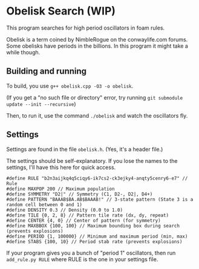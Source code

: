 # Obelisk Search (WIP)

This program searches for high period oscillators in foam rules.

Obelisk is a term coined by NimbleRogue on the conwaylife.com forums.
Some obelisks have periods in the billions. In this program it might take a while though.

## Building and running

To build, you use `g++ obelisk.cpp -O3 -o obelisk`.

(If you get a "no such file or directory" error, try running `git submodule update --init --recursive`)

Then, to run it, use the command `./obelisk` and watch the oscillators fly.

## Settings

Settings are found in the file `obelisk.h`. (Yes, it's a header file.)

The settings should be self-explanatory. If you lose the names to the settings, I'll have this here for quick access.
```
#define RULE "b2n3aijkq4q5ciqy6-ik7cs2-ck3ejky4-anqty5cenry6-e7" // Rule
#define MAXPOP 200 // Maximum population
#define SYMMETRY "D2|" // Symmetry (C1, D2-, D2|, D4+)
#define PATTERN "BAAAB$BA.AB$BAAAB!" // 3-state pattern (State 3 is a random cell between 0 and 1)
#define DENSITY 0.3 // Density (0.0 to 1.0)
#define TILE {0, 2, 8} // Pattern tile rate (dx, dy, repeat)
#define CENTER {4, 0} // Center of pattern (for symmetry)
#define MAXBBOX {100, 100} // Maximum bounding box during search (prevents explosions)
#define PERIOD {1, 100000} // Minimum and maximum period (min, max)
#define STABS {100, 10} // Period stab rate (prevents explosions)
```

If your program gives you a bunch of "period 1" oscillators, then run `add_rule.py RULE` where RULE is the one in your settings file.

